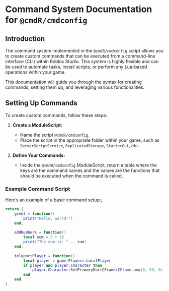 # Command System Documentation for `@cmdR/cmdconfig`

## Introduction
The command system implemented in the `@cmdR/cmdconfig` script allows you to create custom commands that can be executed from a command-line interface (CLI) within Roblox Studio. This system is highly flexible and can be used to automate tasks, install scripts, or perform any Lua-based operations within your game.

This documentation will guide you through the syntax for creating commands, setting them up, and leveraging various functionalities.

## Setting Up Commands

To create custom commands, follow these steps:

1. **Create a ModuleScript:**
   - Name the script `@cmdR/cmdconfig`.
   - Place the script in the appropriate folder within your game, such as `ServerScriptService`, `ReplicatedStorage`, `StarterGui`, etc.

2. **Define Your Commands:**
   - Inside the `@cmdR/cmdconfig` ModuleScript, return a table where the keys are the command names and the values are the functions that should be executed when the command is called.

### Example Command Script

Here’s an example of a basic command setup:,<br>

```lua
return {
    greet = function()
        print("Hello, world!")
    end,
    
    addNumbers = function()
        local sum = 5 + 10
        print("The sum is: " .. sum)
    end,
    
    teleportPlayer = function()
        local player = game.Players.LocalPlayer
        if player and player.Character then
            player.Character:SetPrimaryPartCFrame(CFrame.new(0, 50, 0))
        end
    end
}

